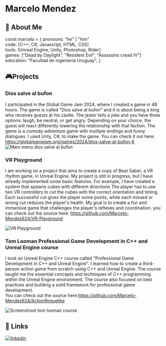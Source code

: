 # Marcelo Mendez




## 🚀 About Me
const marcelo = {
  pronouns: "he" | "him" \
  code: [C++, C#, Javascript, HTML, CSS] \
  tools: [Unreal Engine, Unity, Photoshop, Rider] \
  games: ["Dead by Daylight", "Resident Evil", "Assassins cread IV"] \
  education: "Facultad de ingenieria Uruguay",
}

## 🎮Projects
### Dios salve al bufon
I participated in the Global Game Jam 2024, where I created a game in 48 hours. The game is called "Dios salve al bufon" and it is about being a king who receives guests at his castle. The jester tells a joke and you have three options: laugh, be neutral, or get angry. Depending on your choice, the guest will react differently lowering the relationship with that faction. The game is a comedy-adventure game with multiple endings and funny dialogues. I used Unty, C#, to make the game. You can check it out here: \
https://globalgamejam.org/games/2024/dios-salve-al-bufon-6 \
![Main menu dios salve al bufon](https://ggjv4.s3.us-west-1.amazonaws.com/files/styles/sidebar_full/s3/games/2024/810253/featured/Start%20Screen.png?VersionId=0SG8pTpm.Ba7HcpeRu.UKYNZwRIdcQzN&itok=wh4_osMQ)

### VR Playground
I am working on a project that aims to create a copy of Beat Saber, a VR rhythm game, in Unreal Engine. My project is still in progress, but I have already implemented some basic features. For example, I have created a system that spawns cubes with different directions  The player has to use two VR controllers to cut the cubes with the correct orientation and timing. Each successful cut gives the player some points, while each missed or wrong cut reduces the player's health. My goal is to create a fun and immersive game that challenges the player's reflexes and coordination.
you can check out the source here: https://github.com/Marcelo-Mendez624/VR-Playground


![VR Playground](https://i9.ytimg.com/vi_webp/pHTJ1zqEfFI/mq2.webp?sqp=CLyA4K0G-oaymwEmCMACELQB8quKqQMa8AEB-AH-CYAC0AWKAgwIABABGH8gQygTMA8=&rs=AOn4CLC9UvpKInhKXiSUr9lS9r1fT6CC7A)




### Tom Looman Professional Game Development in C++ and Unreal Engine course
I took an Unreal Engine C++ course called "Professional Game Development in C++ and Unreal Engine". I learned how to create a third-person action game from scratch using C++ and Unreal Engine. The course taught me the essential concepts and techniques of C++ programming within the Unreal Engine environment. The course also focused on best practices and building a solid framework for professional game development. \
You can check out the source here:https://github.com/Marcelo-Mendez624/ActionRoguelike

![Screenshoot tom looman course](https://i9.ytimg.com/vi_webp/xjQaPhMqEPw/mq2.webp?sqp=CLyA4K0G-oaymwEmCMACELQB8quKqQMa8AEB-AH-CYAC0AWKAgwIABABGFAgWChlMA8=&rs=AOn4CLBZR1cvffIxkjyx3QvQJG1-FTocTQ)


## 🔗 Links
[![linkedin](https://img.shields.io/badge/linkedin-0A66C2?style=for-the-badge&logo=linkedin&logoColor=white)](https://www.linkedin.com/in/marcelo-alessandro-mendez-noria-8b1b0a226//)
